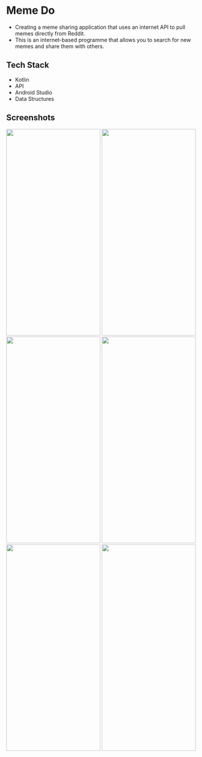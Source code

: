 # Meme Do

- Creating a meme sharing application that uses an internet API to pull memes directly from Reddit.
- This is an internet-based programme that allows you to search for new memes and share them with others.

## Tech Stack

- Kotlin
- API
- Android Studio
- Data Structures

## Screenshots

<img src="https://github.com/dipmay-biswas/MemeDo/assets/127662809/9a8413e6-41f2-4c86-914b-81a1df8f1a86" width="250" height="550">
<img src="https://github.com/dipmay-biswas/MemeDo/assets/127662809/d93d669c-fe49-4a17-9270-bde8dcb349ef" width="250" height="550">
<img src="https://github.com/dipmay-biswas/MemeDo/assets/127662809/b60cac2f-92db-4364-8a5a-855d16dbc466" width="250" height="550">
<img src="https://github.com/dipmay-biswas/MemeDo/assets/127662809/2411315e-b20d-4e65-82e3-1002cb70049e" width="250" height="550">
<img src="https://github.com/dipmay-biswas/MemeDo/assets/127662809/9566d05e-b934-482b-bce8-c52cd63649b4" width="250" height="550">
<img src="https://github.com/dipmay-biswas/MemeDo/assets/127662809/18a5c551-8cb0-4045-8b4f-2cc3b796eba3" width="250" height="550">
